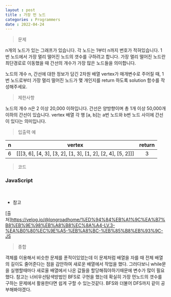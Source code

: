 ```yaml
---
layout : post
title : 가장 먼 노드
categories : Programmers
date : 2022-04-24
---
```

> 문제<br>

n개의 노드가 있는 그래프가 있습니다. 각 노드는 1부터 n까지 번호가 적혀있습니다. 1번 노드에서 가장 멀리 떨어진 노드의 갯수를 구하려고 합니다. 가장 멀리 떨어진 노드란 최단경로로 이동했을 때 간선의 개수가 가장 많은 노드들을 의미합니다.

노드의 개수 n, 간선에 대한 정보가 담긴 2차원 배열 vertex가 매개변수로 주어질 때, 1번 노드로부터 가장 멀리 떨어진 노드가 몇 개인지를 return 하도록 solution 함수를 작성해주세요.

> 제한사항<br>

노드의 개수 n은 2 이상 20,000 이하입니다.
간선은 양방향이며 총 1개 이상 50,000개 이하의 간선이 있습니다.
vertex 배열 각 행 [a, b]는 a번 노드와 b번 노드 사이에 간선이 있다는 의미입니다.

> 입출력 예<br>

|n|vertex|return|
|:--:|:--:|:--:|
|6|[[[3, 6], [4, 3], [3, 2], [1, 3], [1, 2], [2, 4], [5, 2]]]|3|

> 코드
### JavaScript

<script src="https://gist.github.com/kwontaehoon/52c0d68722fddbcac8a8e1520a6dbb91.js"></script>

<br>

* 참고

<script src="https://gist.github.com/kwontaehoon/6082534ab64634fa929ac72e0df9f0a2.js"></script>

[출처]https://velog.io/@longroadhome/%ED%94%84%EB%A1%9C%EA%B7%B8%EB%9E%98%EB%A8%B8%EC%8A%A4-LV.3-%EA%B0%80%EC%9E%A5-%EB%A8%BC-%EB%85%B8%EB%93%9C-JS

> 종합<br>

객체를 이용해서 비슷한 문제를 푼적이있었는데 이 문제처럼 배열을 자를 때 전체 배열의 길이도 줄어준다는 점을 감안하여 새로운 배열에서 작업을 했다. 그러다보니 while문을 실행할때마다 새로울 배열에서 나온 값들을 할당해줘야하기때문에 변수가 많이 필요했다.
참고는 너비우선탐색방법인 BFS로 구현을 했는데 확실히 가장 먼노드의 갯수를 구하는 문제에서 활용한다면 쉽게 구할 수 있는것같다. BFS와 더불어 DFS까지 같이 공부해봐야겠다.
